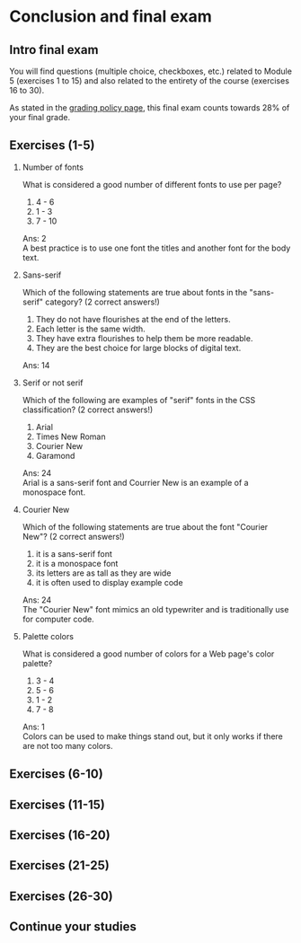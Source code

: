 # Conclusion and final exam

## Intro final exam

You will find questions (multiple choice, checkboxes, etc.) related to Module 5 (exercises 1 to 15) and also related to the entirety of the course (exercises 16 to 30).

As stated in the [grading policy page](https://courses.edx.org/courses/course-v1:W3Cx+CSS.0x+3T2017/courseware/556d952aabbe47bfab3cb81ab3750995/d930f54cb59f4559aefb06307e5197ce/3?activate_block_id=block-v1%3AW3Cx%2BCSS.0x%2B3T2017%2Btype%40vertical%2Bblock%409a577b3a1ccd4ee28831cdc02ce9962a), this final exam counts towards 28% of your final grade.

## Exercises (1-5)

1. Number of fonts

    What is considered a good number of different fonts to use per page?

    1. 4 - 6
    2. 1 - 3
    3. 7 - 10

    Ans: 2 <br/>
    A best practice is to use one font the titles and another font for the body text.


2. Sans-serif

    Which of the following statements are true about fonts in the "sans-serif" category? (2 correct answers!)

    1. They do not have flourishes at the end of the letters.
    2. Each letter is the same width.
    3. They have extra flourishes to help them be more readable.
    4. They are the best choice for large blocks of digital text.

    Ans: 14


3. Serif or not serif

    Which of the following are examples of "serif" fonts in the CSS classification? (2 correct answers!)

    1. Arial
    2. Times New Roman
    3. Courier New
    4. Garamond

    Ans: 24 <br/>
    Arial is a sans-serif font and Courrier New is an example of a monospace font.


4. Courier New

    Which of the following statements are true about the font "Courier New"? (2 correct answers!)

    1. it is a sans-serif font
    2. it is a monospace font
    3. its letters are as tall as they are wide
    4. it is often used to display example code

    Ans: 24 <br/>
    The "Courier New" font mimics an old typewriter and is traditionally use for computer code.


5. Palette colors

    What is considered a good number of colors for a Web page's color palette?

    1. 3 - 4
    2. 5 - 6
    3. 1 - 2
    4. 7 - 8

    Ans: 1 <br/>
    Colors can be used to make things stand out, but it only works if there are not too many colors.


## Exercises (6-10)



## Exercises (11-15)



## Exercises (16-20)



## Exercises (21-25)



## Exercises (26-30)



## Continue your studies


